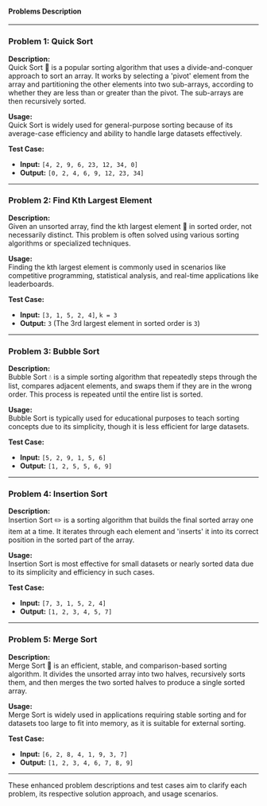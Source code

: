#### Problems Description

---

### Problem 1: Quick Sort

**Description:**  
Quick Sort 🚀 is a popular sorting algorithm that uses a divide-and-conquer approach to sort an array. It works by selecting a 'pivot' element from the array and partitioning the other elements into two sub-arrays, according to whether they are less than or greater than the pivot. The sub-arrays are then recursively sorted.

**Usage:**  
Quick Sort is widely used for general-purpose sorting because of its average-case efficiency and ability to handle large datasets effectively.

**Test Case:**  
- **Input:** `[4, 2, 9, 6, 23, 12, 34, 0]`  
- **Output:** `[0, 2, 4, 6, 9, 12, 23, 34]`

---

### Problem 2: Find Kth Largest Element

**Description:**  
Given an unsorted array, find the kth largest element 🎯 in sorted order, not necessarily distinct. This problem is often solved using various sorting algorithms or specialized techniques.

**Usage:**  
Finding the kth largest element is commonly used in scenarios like competitive programming, statistical analysis, and real-time applications like leaderboards.

**Test Case:**  
- **Input:** `[3, 1, 5, 2, 4]`, `k = 3`  
- **Output:** `3` (The 3rd largest element in sorted order is `3`)

---

### Problem 3: Bubble Sort

**Description:**  
Bubble Sort 💧 is a simple sorting algorithm that repeatedly steps through the list, compares adjacent elements, and swaps them if they are in the wrong order. This process is repeated until the entire list is sorted.

**Usage:**  
Bubble Sort is typically used for educational purposes to teach sorting concepts due to its simplicity, though it is less efficient for large datasets.

**Test Case:**  
- **Input:** `[5, 2, 9, 1, 5, 6]`  
- **Output:** `[1, 2, 5, 5, 6, 9]`

---

### Problem 4: Insertion Sort

**Description:**  
Insertion Sort ✏️ is a sorting algorithm that builds the final sorted array one item at a time. It iterates through each element and 'inserts' it into its correct position in the sorted part of the array.

**Usage:**  
Insertion Sort is most effective for small datasets or nearly sorted data due to its simplicity and efficiency in such cases.

**Test Case:**  
- **Input:** `[7, 3, 1, 5, 2, 4]`  
- **Output:** `[1, 2, 3, 4, 5, 7]`

---

### Problem 5: Merge Sort

**Description:**  
Merge Sort 🔗 is an efficient, stable, and comparison-based sorting algorithm. It divides the unsorted array into two halves, recursively sorts them, and then merges the two sorted halves to produce a single sorted array.

**Usage:**  
Merge Sort is widely used in applications requiring stable sorting and for datasets too large to fit into memory, as it is suitable for external sorting.

**Test Case:**  
- **Input:** `[6, 2, 8, 4, 1, 9, 3, 7]`  
- **Output:** `[1, 2, 3, 4, 6, 7, 8, 9]`

---

These enhanced problem descriptions and test cases aim to clarify each problem, its respective solution approach, and usage scenarios.

